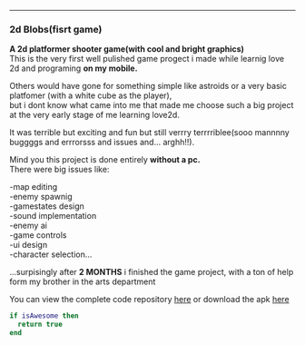 ---

### 2d Blobs(fisrt game)

 
**A 2d platformer shooter game(with cool and bright graphics)**  
This is the very first well pulished game progect i made while learnig love 2d and programing __on my mobile.__  

Others would have gone for something simple like astroids or a very basic platfomer (with a white cube as the player),  
but i dont know what came into me that made me choose such a big project at the very early stage of me learning love2d.  

It was terrible but exciting and fun but still verrry terrrriblee(sooo mannnny buggggs and errrorsss and issues and... arghh!!).  

Mind you this project is done entirely **without a pc.**  
There were big issues like:  

-map editing  
-enemy spawnig  
-gamestates design  
-sound implementation  
-enemy ai  
-game controls  
-ui design  
-character selection...  

...surpisingly after **2 MONTHS** i finished the game project, with a ton of help form my brother in the arts department  

You can view the complete code repository [here](../blob/master/LICENSE) or download the apk [here](../blob/master/LICENSE)  

```lua
if isAwesome then
  return true
end
```
